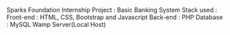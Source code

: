 Sparks Foundation Internship Project : Basic Banking System 
Stack used : 
Front-end : HTML, CSS, Bootstrap and Javascript 
Back-end : PHP 
Database : MySQL
Wamp Server(Local Host)
